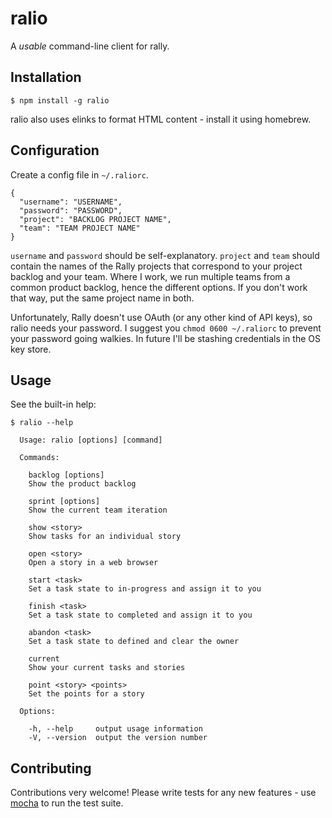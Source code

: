# ralio

A *usable* command-line client for rally.

## Installation

    $ npm install -g ralio

ralio also uses elinks to format HTML content - install it using homebrew.

## Configuration

Create a config file in `~/.raliorc`.

    {
      "username": "USERNAME",
      "password": "PASSWORD",
      "project": "BACKLOG PROJECT NAME",
      "team": "TEAM PROJECT NAME"
    }

`username` and `password` should be self-explanatory.  `project` and `team`
should contain the names of the Rally projects that correspond to your project
backlog and your team.  Where I work, we run multiple teams from a common
product backlog, hence the different options.  If you don't work that way,
put the same project name in both.

Unfortunately, Rally doesn't use OAuth (or any other kind of API keys), so
ralio needs your password.  I suggest you `chmod 0600 ~/.raliorc` to prevent
your password going walkies.  In future I'll be stashing credentials in the OS
key store.

## Usage

See the built-in help:

    $ ralio --help

      Usage: ralio [options] [command]

      Commands:

        backlog [options]
        Show the product backlog

        sprint [options]
        Show the current team iteration

        show <story>
        Show tasks for an individual story

        open <story>
        Open a story in a web browser

        start <task>
        Set a task state to in-progress and assign it to you

        finish <task>
        Set a task state to completed and assign it to you

        abandon <task>
        Set a task state to defined and clear the owner

        current
        Show your current tasks and stories

        point <story> <points>
        Set the points for a story

      Options:

        -h, --help     output usage information
        -V, --version  output the version number

## Contributing

Contributions very welcome! Please write tests for any new features - use [mocha](http://visionmedia.github.com/mocha/) to run the test suite.
